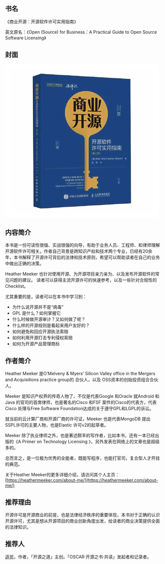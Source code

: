 ##  书名

《商业开源：开源软件许可实用指南》

英文原名：《Open (Source) for Business：A Practical Guide to Open Source Software Licensing》

## 封面

![](./face-image/open-source-for-business-chinese.jpg)

## 内容简介

本书是一份可读性很强、实战很强的向导，有助于业务人员、工程师、和律师理解开源软件许可相关。作者自己背景是跨知识产权和技术两个专业，已经有20余年，本书解释了开源许可背后的法律和技术原则，希望可以帮助读者在自己的业务中做出正确的决策。

Heather Meeker 也针对使用开源、为开源项目亲力亲为、以及发布开源软件的常见问题的建议。 读者可以获得主流开源许可的快速参考，以及一些针对合规性的Checklist。

尤其重要的是，读者可以在本书中学习到：

* 为什么说开源并不是“病毒”
* GPL 是什么？如何掌握它
* 什么时候做开源审计？又如何做了呢？
* 什么样的开源规则是看起来用户友好的？
* 如何避免和回应开源执法索赔
* 如何利用开源打击专利侵权索赔
* 如何为开源产品管理商标


## 作者简介

Heather Meeker 是O’Melveny & Myers’ Silicon Valley office in the Mergers and Acquisitions practice group的 合伙人，以及 OSS资本的创始投资组合合伙人。

Meeker 是知识产权界的传奇人物了，不仅是代表Google 和Oracle 就Android 和Java 的官司的首席律师，也是著名的Cisco 和FSF 案件的Cisco的代表方，代表Cisco 处理与Free Software Foundation达成的关于遵守GPL和LGPL的诉讼。

就当前的云计算厂商和开源厂商的许可证，Meeker 也是代表MongoDB 提出SSPL许可的主要人物，也是Elastic 许可v2的起草者。

Meeker 除了执业律师之外，也是著述颇丰的写作者，比如本书，还有一本已经出版的《A Primer on Technology Licensing 》，另外发表在网络上的文章也是超级多的。

总而言之，是一位极为优秀的全能者，既能写程序，也能打官司，复合型人才开挂的典范。

关于Heather Meeker的更多详细介绍，请访问其个人主页：[https://heathermeeker.com/about-me/](https://heathermeeker.com/about-me/)

## 推荐理由

开源许可是开源商业的前提，也是法律经济秩序的重要体现，本书对于正确的认识开源许可，尤其是想从开源项目的商业创新角度出发，给读者的商业决策提供全面的法律知识。

## 推荐人

[适兕](https://opensourceway.community/all_about_kuosi)，作者，「开源之道」主创。「OSCAR·开源之书·共读」发起者和记录者。
